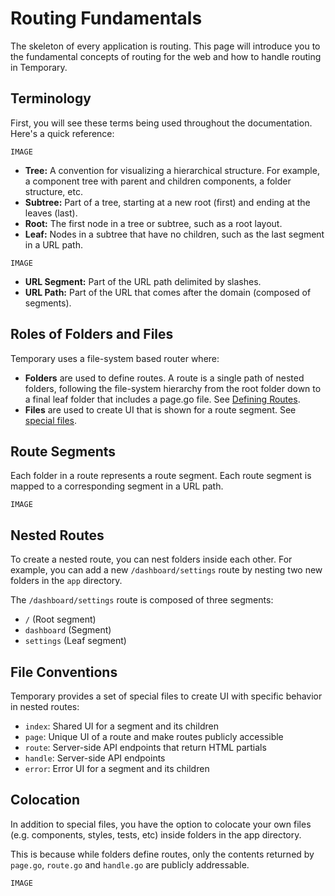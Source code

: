 # Routing Fundamentals

The skeleton of every application is routing. This page will introduce you to the fundamental concepts of routing for the web and how to handle routing in Temporary.


## Terminology

First, you will see these terms being used throughout the documentation. Here's a quick reference:

`IMAGE`

- __Tree:__ A convention for visualizing a hierarchical structure. For example, a component tree with parent and children components, a folder structure, etc.
- __Subtree:__ Part of a tree, starting at a new root (first) and ending at the leaves (last).
- __Root:__ The first node in a tree or subtree, such as a root layout.
- __Leaf:__ Nodes in a subtree that have no children, such as the last segment in a URL path.

`IMAGE` 

- __URL Segment:__ Part of the URL path delimited by slashes.
- __URL Path:__ Part of the URL that comes after the domain (composed of segments).


## Roles of Folders and Files

Temporary uses a file-system based router where:

- __Folders__ are used to define routes. A route is a single path of nested folders, following the file-system hierarchy from the root folder down to a final leaf folder that includes a page.go file. See [Defining Routes]().
- __Files__ are used to create UI that is shown for a route segment. See [special files]().

## Route Segments
Each folder in a route represents a route segment. Each route segment is mapped to a corresponding segment in a URL path.

`IMAGE`

## Nested Routes

To create a nested route, you can nest folders inside each other. For example, you can add a new `/dashboard/settings` route by nesting two new folders in the `app` directory.

The `/dashboard/settings` route is composed of three segments:

- `/` (Root segment)
- `dashboard` (Segment)
- `settings` (Leaf segment)


## File Conventions

Temporary provides a set of special files to create UI with specific behavior in nested routes:

- `index`: Shared UI for a segment and its children
- `page`:	Unique UI of a route and make routes publicly accessible
- `route`:	Server-side API endpoints that return HTML partials
- `handle`:	Server-side API endpoints
- `error`:	Error UI for a segment and its children


## Colocation

In addition to special files, you have the option to colocate your own files (e.g. components, styles, tests, etc) inside folders in the app directory.

This is because while folders define routes, only the contents returned by `page.go`, `route.go` and `handle.go` are publicly addressable.

`IMAGE`
